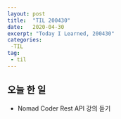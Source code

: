 ```yaml
---
layout: post
title:  "TIL 200430"
date:   2020-04-30
excerpt: "Today I Learned, 200430"
categories: 
 -TIL
tag:
 - til
---
```

## 오늘 한 일

* Nomad Coder Rest API 강의 듣기

